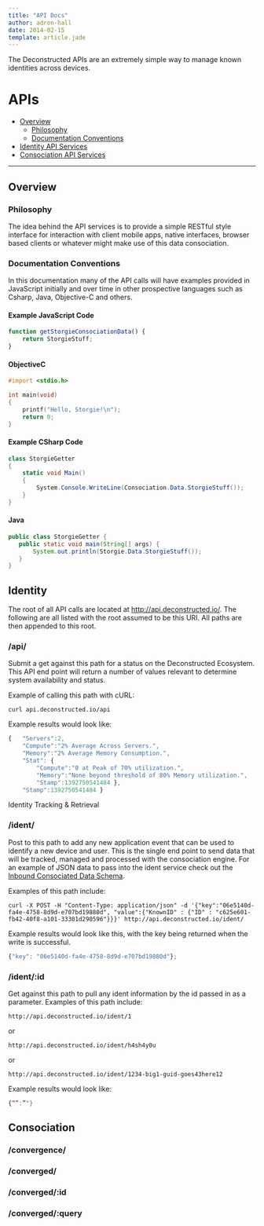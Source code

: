 ```yaml
---
title: "API Docs"
author: adron-hall
date: 2014-02-15
template: article.jade
---
```


The Deconstructed APIs are an extremely simple way to manage known identities across devices.

<span class="more"></span>

APIs
===

*   [Overview](#overview)
    *   [Philosophy](#philosophy)
    *   [Documentation Conventions](#conventions)
*   [Identity API Services](#consociation)
*   [Consociation API Services](#identity)

* * *

<h2 id="overview">Overview</h2>

<h3 id="philosophy">Philosophy</h3>

The idea behind the API services is to provide a simple RESTful style interface for interaction with client mobile apps, native interfaces, browser based clients or whatever might make use of this data consociation.

<h3 id="conventions">Documentation Conventions</h3>

In this documentation many of the API calls will have examples provided in JavaScript initially and over time in other prospective languages such as Csharp, Java, Objective-C and others.

#### Example JavaScript Code

```javascript
function getStorgieConsociationData() {
    return StorgieStuff;
}
```

#### ObjectiveC

```objectivec
#import <stdio.h>

int main(void)
{
    printf("Hello, Storgie!\n");
    return 0;
}
```

#### Example CSharp Code

```cs
class StorgieGetter
{
    static void Main()
    {
        System.Console.WriteLine(Consociation.Data.StorgieStuff());
    }
}
```

#### Java

```java
public class StorgieGetter {
   public static void main(String[] args) {
       System.out.println(Storgie.Data.StorgieStuff());
   }
}
```

<h2 id="identity">Identity</h2>

The root of all API calls are located at http://api.deconstructed.io/. The following are all listed with the root assumed to be this URI. All paths are then appended to this root.

### /api/

Submit a get against this path for a status on the Deconstructed Ecosystem. This API end point will return a number of values relevant to determine system availability and status.

Example of calling this path with cURL:

    curl api.deconstructed.io/api

Example results would look like:

```javascript
{   "Servers":2,
    "Compute":"2% Average Across Servers.",
    "Memory":"2% Average Memory Consumption.",
    "Stat": {
        "Compute":"0 at Peak of 70% utilization.",
        "Memory":"None beyond threshold of 80% Memory utilization.",
        "Stamp":1392750541484 },
    "Stamp":1392750541484 }
```

Identity Tracking & Retrieval

### /ident/

Post to this path to add any new application event that can be used to identify a new device and user. This is the single end point to send data that will be tracked, managed and processed with the consociation engine. For an example of JSON data to pass into the ident service check out the [Inbound Consociated Data Schema](/articles/inbound-data-schema/).

Examples of this path include:

    curl -X POST -H "Content-Type: application/json" -d '{"key":"06e5140d-fa4e-4758-8d9d-e707bd19880d", "value":{"KnownID" : {"ID" : "c625e601-fb42-40f8-a101-33301d290596"}}}' http://api.deconstructed.io/ident/

Example results would look like this, with the key being returned when the write is successful.

```javascript
{"key": "06e5140d-fa4e-4758-8d9d-e707bd19880d"};
```

### /ident/:id

Get against this path to pull any ident information by the id passed in as a parameter. Examples of this path include:

    http://api.deconstructed.io/ident/1

or

    http://api.deconstructed.io/ident/h4sh4y0u

or

    http://api.deconstructed.io/ident/1234-big1-guid-goes43here12


Example results would look like:

```javascript
{“”:”"}
```

<h2 id="consociation">Consociation</h2>

### /convergence/

### /converged/

### /converged/:id

### /converged/:query